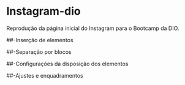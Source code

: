 # Instagram-dio
Reprodução da página inicial do Instagram para o Bootcamp da DIO.

##-Inserção de elementos

##-Separação por blocos

##-Configurações da disposição dos elementos

##-Ajustes e enquadramentos

